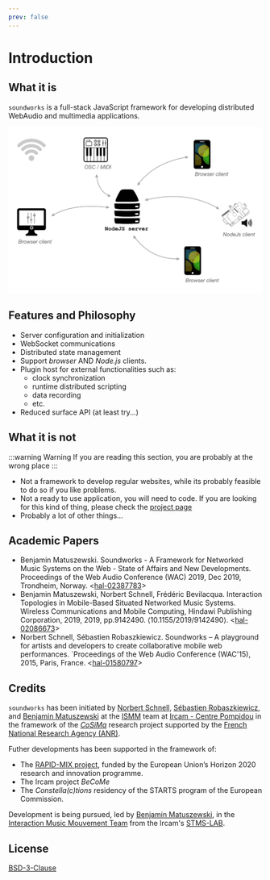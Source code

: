 ```yaml
---
prev: false
---
```


# Introduction

## What it is

`soundworks` is a full-stack JavaScript framework for developing distributed WebAudio and multimedia applications. 

![soundworks-logo](./assets/high-level-architecture.png)

## Features and Philosophy

- Server configuration and initialization
- WebSocket communications
- Distributed state management
- Support _browser_ AND _Node.js_ clients.
- Plugin host for external functionalities such as:
  + clock synchronization
  + runtime distributed scripting
  + data recording
  + etc.
- Reduced surface API (at least try...)

## What it is not

:::warning Warning
If you are reading this section, you are probably at the wrong place
:::

- Not a framework to develop regular websites, while its probably feasible to do so if you like problems.
- Not a ready to use application, you will need to code. If you are looking for this kind of thing, please check the [project page](https://google.com)
- Probably a lot of other things...

## Academic Papers

- Benjamin Matuszewski. Soundworks - A Framework for Networked Music Systems on the Web - State of Affairs and New Developments. Proceedings of the Web Audio Conference (WAC) 2019, Dec 2019, Trondheim, Norway. <[hal-02387783](https://hal.archives-ouvertes.fr/hal-02387783)>
- Benjamin Matuszewski, Norbert Schnell, Frédéric Bevilacqua. Interaction Topologies in Mobile-Based Situated Networked Music Systems. Wireless Communications and Mobile Computing, Hindawi Publishing Corporation, 2019, 2019, pp.9142490. ⟨10.1155/2019/9142490⟩. <[hal-02086673](https://hal.archives-ouvertes.fr/hal-02086673)>
- Norbert Schnell, Sébastien Robaszkiewicz. Soundworks – A playground for artists and developers to create collaborative mobile web performances. `Proceedings of the Web Audio Conference (WAC'15), 2015, Paris, France. <[hal-01580797](https://hal.archives-ouvertes.fr/hal-01580797)>

## Credits

`soundworks` has been initiated by [Norbert Schnell](https://github.com/NorbertSchnell), [Sébastien Robaszkiewicz](https://github.com/i-Robi), and [Benjamin Matuszewski](https://github.com/b-ma) at the [ISMM](http://ismm.ircam.fr/) team at [Ircam - Centre Pompidou](http://www.ircam.fr/) in the framework of the [*CoSiMa*](http://cosima.ircam.fr/) research project supported by the [French National Research Agency (ANR)](http://www.agence-nationale-recherche.fr/en/).

Futher developments has been supported in the framework of:
- The [RAPID-MIX project](http://rapidmix.goldsmithsdigital.com/), funded by the European Union’s Horizon 2020 research and innovation programme.
- The Ircam project _BeCoMe_ 
- The _Constella(c)tions_ residency of the STARTS program of the European Commission.

Development is being pursued, led by [Benjamin Matuszewski](https://github.com/b-ma), in the [Interaction Music Mouvement Team](https://www.stms-lab.fr/team/interaction-son-musique-mouvement/) from the Ircam's [STMS-LAB](https://www.stms-lab.fr/).

## License

[BSD-3-Clause](https://github.com/collective-soundworks/soundworks/blob/master/LICENSE)
